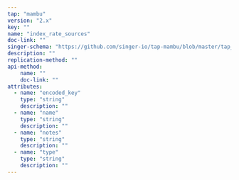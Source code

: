 ```yaml
---
tap: "mambu"
version: "2.x"
key: ""
name: "index_rate_sources"
doc-link: ""
singer-schema: "https://github.com/singer-io/tap-mambu/blob/master/tap_mambu/schemas/index_rate_sources.json"
description: ""
replication-method: ""
api-method:
    name: ""
    doc-link: ""
attributes:
  - name: "encoded_key"
    type: "string"
    description: ""
  - name: "name"
    type: "string"
    description: ""
  - name: "notes"
    type: "string"
    description: ""
  - name: "type"
    type: "string"
    description: ""
---
```

